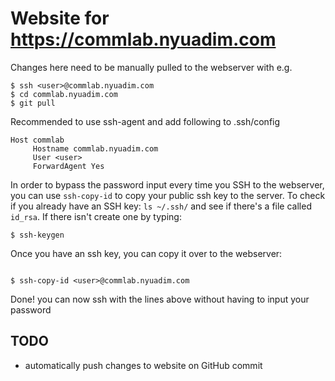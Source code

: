 # Website for https://commlab.nyuadim.com

Changes here need to be manually pulled to the webserver with e.g.
```
$ ssh <user>@commlab.nyuadim.com
$ cd commlab.nyuadim.com
$ git pull
```

Recommended to use ssh-agent and add following to .ssh/config
```
Host commlab
     Hostname commlab.nyuadim.com
     User <user>
     ForwardAgent Yes
```

In order to bypass the password input every time you SSH to the webserver, you can use `ssh-copy-id` to copy your public ssh key to the server. To check if you already have an SSH key: `ls ~/.ssh/` and see if there's a file called `id_rsa`. If there isn't create one by typing:
```
$ ssh-keygen
```

Once you have an ssh key, you can copy it over to the webserver:
```

$ ssh-copy-id <user>@commlab.nyuadim.com
```

Done! you can now ssh with the lines above without having to input your password

## TODO
- automatically push changes to website on GitHub commit
